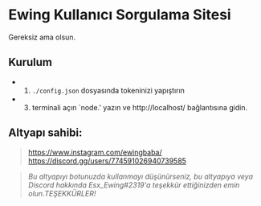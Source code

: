# Ewing Kullanıcı Sorgulama Sitesi
Gereksiz ama olsun.

## Kurulum

- 1. `./config.json` dosyasında tokeninizi yapıştırın
- 3. terminali açın `node.' yazın ve http://localhost/ bağlantısına gidin.

## Altyapı sahibi:

> https://www.instagram.com/ewingbaba/
> https://discord.gg/users/774591026940739585

> *Bu altyapıyı botunuzda kullanmayı düşünürseniz, bu altyapıya veya Discord hakkında Esx_Ewing#2319'a teşekkür ettiğinizden emin olun.TEŞEKKÜRLER!*
